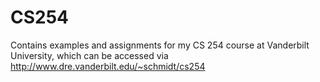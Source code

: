 # CS254
Contains examples and assignments for my CS 254 course at Vanderbilt University, which can be accessed via http://www.dre.vanderbilt.edu/~schmidt/cs254
